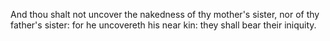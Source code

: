 And thou shalt not uncover the nakedness of thy mother's sister, nor of thy father's sister: for he uncovereth his near kin: they shall bear their iniquity.
